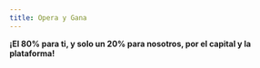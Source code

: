 ```yaml
---
title: Opera y Gana
---
```


**¡El 80% para ti, y solo un 20% para nosotros, por el capital y la plataforma!**

